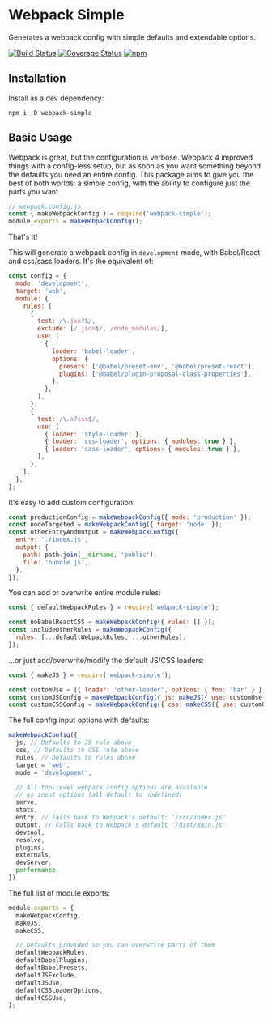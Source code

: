 # Webpack Simple

Generates a webpack config with simple defaults and extendable options.

[![Build Status](https://travis-ci.com/helloitsjoe/webpack-simple.svg?branch=master)](https://travis-ci.com/helloitsjoe/webpack-simple)
[![Coverage Status](https://coveralls.io/repos/github/helloitsjoe/webpack-simple/badge.svg?branch=master)](https://coveralls.io/github/helloitsjoe/webpack-simple?branch=master)
[![npm](https://img.shields.io/npm/v/webpack-simple.svg)](https://www.npmjs.com/package/webpack-simple)

## Installation

Install as a dev dependency:

```
npm i -D webpack-simple
```

## Basic Usage

Webpack is great, but the configuration is verbose. Webpack 4 improved things with a config-less setup, but as soon as you want something beyond the defaults you need an entire config. This package aims to give you the best of both worlds: a simple config, with the ability to configure just the parts you want.

```js
// webpack.config.js
const { makeWebpackConfig } = require('webpack-simple');
module.exports = makeWebpackConfig();
```

That's it!

This will generate a webpack config in `development` mode, with Babel/React and css/sass loaders. It's the equivalent of:

```js
const config = {
  mode: 'development',
  target: 'web',
  module: {
    rules: [
      {
        test: /\.jsx?$/,
        exclude: [/.json$/, /node_modules/],
        use: [
          {
            loader: 'babel-loader',
            options: {
              presets: ['@babel/preset-env', '@babel/preset-react'],
              plugins: ['@babel/plugin-proposal-class-properties'],
            },
          },
        ],
      },
      {
        test: /\.s?css$/,
        use: [
          { loader: 'style-loader' },
          { loader: 'css-loader', options: { modules: true } },
          { loader: 'sass-loader', options: { modules: true } },
        ],
      },
    ],
  },
};
```

It's easy to add custom configuration:

```js
const productionConfig = makeWebpackConfig({ mode: 'production' });
const nodeTargeted = makeWebpackConfig({ target: 'node' });
const otherEntryAndOutput = makeWebpackConfig({
  entry: './index.js',
  output: {
    path: path.join(__dirname, 'public'),
    file: 'bundle.js',
  },
});
```

You can add or overwrite entire module rules:

```js
const { defaultWebpackRules } = require('webpack-simple');

const noBabelReactCSS = makeWebpackConfig({ rules: [] });
const includeOtherRules = makeWebpackConfig({
  rules: [...defaultWebpackRules, ...otherRules],
});
```

...or just add/overwrite/modify the default JS/CSS loaders:

```js
const { makeJS } = require('webpack-simple');

const customUse = [{ loader: 'other-loader', options: { foo: 'bar' } }];
const customJSConfig = makeWebpackConfig({ js: makeJS({ use: customUse }) });
const customCSSConfig = makeWebpackConfig({ css: makeCSS({ use: customUse }) });
```

The full config input options with defaults:

```js
makeWebpackConfig({
  js, // Defaults to JS rule above
  css, // Defaults to CSS rule above
  rules, // Defaults to rules above
  target = 'web',
  mode = 'development',

  // All top-level webpack config options are available
  // as input options (all default to undefined)
  serve,
  stats,
  entry, // Falls back to Webpack's default: '/src/index.js'
  output, // Falls back to Webpack's default '/dist/main.js'
  devtool,
  resolve,
  plugins,
  externals,
  devServer,
  performance,
})
```

The full list of module exports:

```js
module.exports = {
  makeWebpackConfig,
  makeJS,
  makeCSS,

  // Defaults provided so you can overwrite parts of them
  defaultWebpackRules,
  defaultBabelPlugins,
  defaultBabelPresets,
  defaultJSExclude,
  defaultJSUse,
  defaultCSSLoaderOptions,
  defaultCSSUse,
};
```
